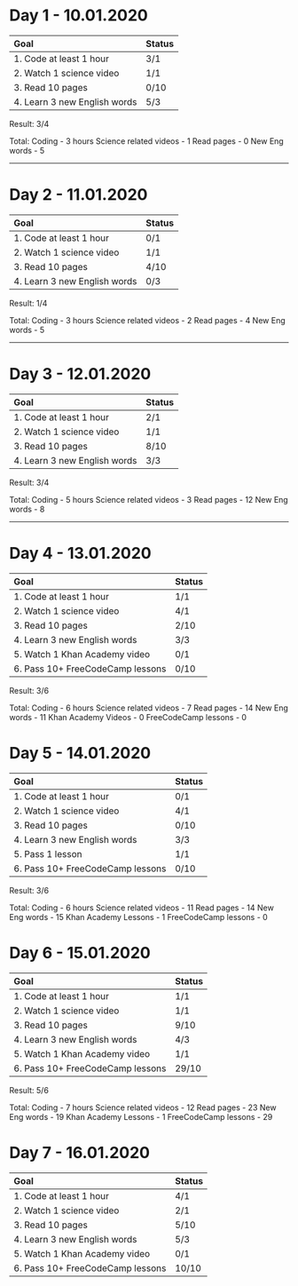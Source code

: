 # Day 1 - 10.01.2020

| Goal  | Status  |
| :------------ | :------------ |
|  1. Code at least 1 hour | 3/1  |
|  2. Watch 1 science video | 1/1  |
|  3. Read 10 pages | 0/10  |
|  4. Learn 3 new English words | 5/3  |

Result: 3/4

Total: 
Coding - 3 hours
Science related videos - 1
Read pages - 0
New Eng words - 5

------------

# Day 2 - 11.01.2020

| Goal  | Status  |
| :------------ | :------------ |
|  1. Code at least 1 hour | 0/1  |
|  2. Watch 1 science video | 1/1  |
|  3. Read 10 pages | 4/10  |
|  4. Learn 3 new English words | 0/3  |

Result: 1/4

Total: 
Coding - 3 hours
Science related videos - 2
Read pages - 4
New Eng words - 5

------------

# Day 3 - 12.01.2020

| Goal  | Status  |
| :------------ | :------------ |
|  1. Code at least 1 hour | 2/1  |
|  2. Watch 1 science video | 1/1  |
|  3. Read 10 pages | 8/10  |
|  4. Learn 3 new English words | 3/3  |

Result: 3/4

Total: 
Coding - 5 hours
Science related videos - 3
Read pages - 12
New Eng words - 8

------------

# Day 4 - 13.01.2020

| Goal  | Status  |
| :------------ | :------------ |
|  1. Code at least 1 hour | 1/1  |
|  2. Watch 1 science video | 4/1  |
|  3. Read 10 pages | 2/10  |
|  4. Learn 3 new English words | 3/3  |
|  5. Watch 1 Khan Academy video | 0/1  |
|  6. Pass 10+ FreeCodeCamp lessons | 0/10  |

Result: 3/6

Total: 
Coding - 6 hours
Science related videos - 7
Read pages - 14
New Eng words - 11
Khan Academy Videos - 0
FreeCodeCamp lessons - 0

# Day 5 - 14.01.2020

| Goal  | Status  |
| :------------ | :------------ |
|  1. Code at least 1 hour | 0/1  |
|  2. Watch 1 science video | 4/1  |
|  3. Read 10 pages | 0/10  |
|  4. Learn 3 new English words | 3/3  |
|  5. Pass 1 lesson | 1/1  |
|  6. Pass 10+ FreeCodeCamp lessons | 0/10  |

Result: 3/6

Total: 
Coding - 6 hours
Science related videos - 11
Read pages - 14
New Eng words - 15
Khan Academy Lessons - 1
FreeCodeCamp lessons - 0


# Day 6 - 15.01.2020

| Goal  | Status  |
| :------------ | :------------ |
|  1. Code at least 1 hour | 1/1  |
|  2. Watch 1 science video | 1/1  |
|  3. Read 10 pages | 9/10  |
|  4. Learn 3 new English words | 4/3  |
|  5. Watch 1 Khan Academy video | 1/1  |
|  6. Pass 10+ FreeCodeCamp lessons | 29/10  |

Result: 5/6

Total:
Coding - 7 hours
Science related videos - 12
Read pages - 23
New Eng words - 19
Khan Academy Lessons - 1
FreeCodeCamp lessons - 29

# Day 7 - 16.01.2020

| Goal  | Status  |
| :------------ | :------------ |
|  1. Code at least 1 hour | 4/1  |
|  2. Watch 1 science video | 2/1  |
|  3. Read 10 pages | 5/10  |
|  4. Learn 3 new English words | 5/3  |
|  5. Watch 1 Khan Academy video | 0/1  |
|  6. Pass 10+ FreeCodeCamp lessons | 10/10  |
